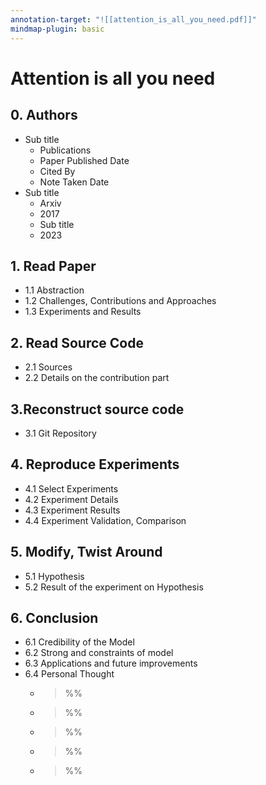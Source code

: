 ```yaml
---
annotation-target: "![[attention_is_all_you_need.pdf]]"
mindmap-plugin: basic
---
```


# Attention is all you need

## 0. Authors
- Sub title
	- Publications
	- Paper Published Date
	- Cited By
	- Note Taken Date
- Sub title
	- Arxiv
	- 2017
	- Sub title
	- 2023

## 1. Read Paper
- 1.1 Abstraction
- 1.2 Challenges, Contributions and Approaches
- 1.3 Experiments and Results

## 2. Read Source Code
- 2.1 Sources
- 2.2 Details on the contribution part

## 3.Reconstruct source code
- 3.1 Git Repository

## 4. Reproduce Experiments
- 4.1 Select Experiments
- 4.2 Experiment Details
- 4.3 Experiment Results
- 4.4 Experiment Validation, Comparison

## 5. Modify, Twist Around
- 5.1 Hypothesis
- 5.2 Result of the experiment on Hypothesis

## 6. Conclusion
- 6.1 Credibility of the Model
- 6.2 Strong and constraints of model
- 6.3 Applications and future improvements
- 6.4 Personal Thought
	- > %%
	- > %%
	- > %%
	- > %%
	- > %%